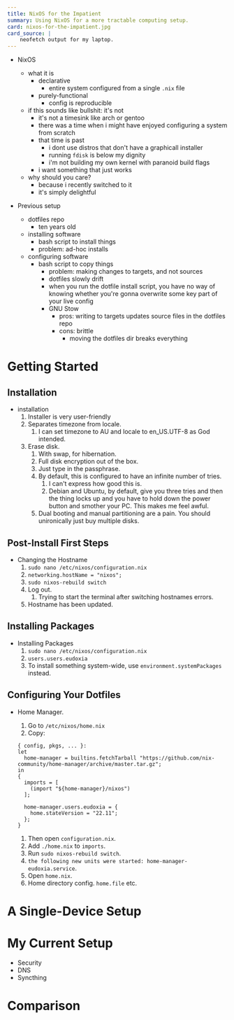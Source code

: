 ```yaml
---
title: NixOS for the Impatient
summary: Using NixOS for a more tractable computing setup.
card: nixos-for-the-impatient.jpg
card_source: |
    neofetch output for my laptop.
---
```


- NixOS
    - what it is
        - declarative
            - entire system configured from a single `.nix` file
        - purely-functional
            - config is reproducible
    - if this sounds like bullshit: it's not
        - it's not a timesink like arch or gentoo
        - there was a time when i might have enjoyed configuring a system from scratch
        - that time is past
            - i dont use distros that don't have a graphicall installer
            - running `fdisk` is below my dignity
            - i'm not building my own kernel with paranoid build flags
        - i want something that just works
    - why should you care?
        - because i recently switched to it
        - it's simply delightful

- Previous setup
    - dotfiles repo
        - ten years old
    - installing software
        - bash script to install things
        - problem: ad-hoc installs
    - configuring software
        - bash script to copy things
            - problem: making changes to targets, and not sources
            - dotfiles slowly drift
            - when you run the dotfile install script, you have no way of knowing
              whether you're gonna overwrite some key part of your live config
            - GNU Stow
                - pros: writing to targets updates source files in the dotfiles repo
                - cons: brittle
                    - moving the dotfiles dir breaks everything

# Getting Started

## Installation

- installation
    1. Installer is very user-friendly
    1. Separates timezone from locale.
        1. I can set timezone to AU and locale to en_US.UTF-8 as God intended.
    1. Erase disk.
        1. With swap, for hibernation.
        1. Full disk encryption out of the box.
        1. Just type in the passphrase.
        1. By default, this is configured to have an infinite number of tries.
            1. I can't express how good this is.
            1. Debian and Ubuntu, by default, give you three tries and then the
                thing locks up and you have to hold down the power button and
                smother your PC. This makes me feel awful.
        1. Dual booting and manual partitioning are a pain. You should unironically
        just buy multiple disks.

## Post-Install First Steps

- Changing the Hostname
   1. `sudo nano /etc/nixos/configuration.nix`
   1. `networking.hostName = "nixos";`
   1. `sudo nixos-rebuild switch`
   1. Log out.
      1. Trying to start the terminal after switching hostnames errors.
   1. Hostname has been updated.

## Installing Packages

- Installing Packages
   1. `sudo nano /etc/nixos/configuration.nix`
   1. `users.users.eudoxia`
   1. To install something system-wide, use `environment.systemPackages` instead.

## Configuring Your Dotfiles

- Home Manager.
   1. Go to `/etc/nixos/home.nix`
   1. Copy:

     ```
     { config, pkgs, ... }:
     let
       home-manager = builtins.fetchTarball "https://github.com/nix-community/home-manager/archive/master.tar.gz";
     in
     {
       imports = [
         (import "${home-manager}/nixos")
       ];

       home-manager.users.eudoxia = {
         home.stateVersion = "22.11";
       };
     }
     ```
   1. Then open `configuration.nix`.
   1. Add `./home.nix` to `imports`.
   1. Run `sudo nixos-rebuild switch`.
   1. `the following new units were started: home-manager-eudoxia.service`.
   1. Open `home.nix`.
   1. Home directory config. `home.file` etc.

# A Single-Device Setup

# My Current Setup

- Security
- DNS
- Syncthing

# Comparison
